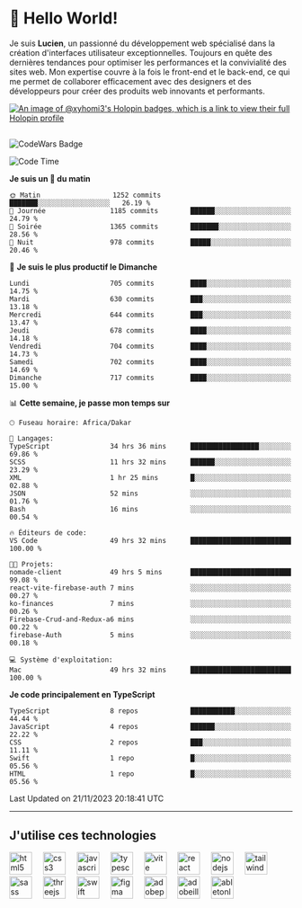 # 👋 Hello World!

Je suis **Lucien**, un passionné du développement web spécialisé dans la création d'interfaces utilisateur exceptionnelles. Toujours en quête des dernières tendances pour optimiser les performances et la convivialité des sites web. Mon expertise couvre à la fois le front-end et le back-end, ce qui me permet de collaborer efficacement avec des designers et des développeurs pour créer des produits web innovants et performants.

[![An image of @xyhomi3's Holopin badges, which is a link to view their full Holopin profile](https://holopin.me/xyhomi3)](https://holopin.io/@xyhomi3)

##

![CodeWars Badge](https://www.codewars.com/users/xyhomi3/badges/small)

<!--START_SECTION:waka-->
![Code Time](http://img.shields.io/badge/Code%20Time-252%20hrs%2053%20mins-blue)

**Je suis un 🐤 du matin** 

```text
🌞 Matin                  1252 commits        ███████░░░░░░░░░░░░░░░░░░   26.19 % 
🌆 Journée                1185 commits        ██████░░░░░░░░░░░░░░░░░░░   24.79 % 
🌃 Soirée                 1365 commits        ███████░░░░░░░░░░░░░░░░░░   28.56 % 
🌙 Nuit                   978 commits         █████░░░░░░░░░░░░░░░░░░░░   20.46 % 
```
📅 **Je suis le plus productif le Dimanche** 

```text
Lundi                    705 commits         ████░░░░░░░░░░░░░░░░░░░░░   14.75 % 
Mardi                    630 commits         ███░░░░░░░░░░░░░░░░░░░░░░   13.18 % 
Mercredi                 644 commits         ███░░░░░░░░░░░░░░░░░░░░░░   13.47 % 
Jeudi                    678 commits         ████░░░░░░░░░░░░░░░░░░░░░   14.18 % 
Vendredi                 704 commits         ████░░░░░░░░░░░░░░░░░░░░░   14.73 % 
Samedi                   702 commits         ████░░░░░░░░░░░░░░░░░░░░░   14.69 % 
Dimanche                 717 commits         ████░░░░░░░░░░░░░░░░░░░░░   15.00 % 
```


📊 **Cette semaine, je passe mon temps sur** 

```text
🕑︎ Fuseau horaire: Africa/Dakar

💬 Langages: 
TypeScript               34 hrs 36 mins      █████████████████░░░░░░░░   69.86 % 
SCSS                     11 hrs 32 mins      ██████░░░░░░░░░░░░░░░░░░░   23.29 % 
XML                      1 hr 25 mins        █░░░░░░░░░░░░░░░░░░░░░░░░   02.88 % 
JSON                     52 mins             ░░░░░░░░░░░░░░░░░░░░░░░░░   01.76 % 
Bash                     16 mins             ░░░░░░░░░░░░░░░░░░░░░░░░░   00.54 % 

🔥 Éditeurs de code: 
VS Code                  49 hrs 32 mins      █████████████████████████   100.00 % 

🐱‍💻 Projets: 
nomade-client            49 hrs 5 mins       █████████████████████████   99.08 % 
react-vite-firebase-auth 7 mins              ░░░░░░░░░░░░░░░░░░░░░░░░░   00.27 % 
ko-finances              7 mins              ░░░░░░░░░░░░░░░░░░░░░░░░░   00.26 % 
Firebase-Crud-and-Redux-a6 mins              ░░░░░░░░░░░░░░░░░░░░░░░░░   00.22 % 
firebase-Auth            5 mins              ░░░░░░░░░░░░░░░░░░░░░░░░░   00.18 % 

💻 Système d'exploitation: 
Mac                      49 hrs 32 mins      █████████████████████████   100.00 % 
```

**Je code principalement en TypeScript** 

```text
TypeScript               8 repos             ███████████░░░░░░░░░░░░░░   44.44 % 
JavaScript               4 repos             ██████░░░░░░░░░░░░░░░░░░░   22.22 % 
CSS                      2 repos             ███░░░░░░░░░░░░░░░░░░░░░░   11.11 % 
Swift                    1 repo              █░░░░░░░░░░░░░░░░░░░░░░░░   05.56 % 
HTML                     1 repo              █░░░░░░░░░░░░░░░░░░░░░░░░   05.56 % 
```




 Last Updated on 21/11/2023 20:18:41 UTC
<!--END_SECTION:waka-->
---

## J'utilise ces technologies

<div align="left">
  <img src="https://skillicons.dev/icons?i=html" height="40" alt="html5 logo"  />
  <img width="12" />
  <img src="https://skillicons.dev/icons?i=css" height="40" alt="css3 logo"  />
  <img width="12" />
  <img src="https://skillicons.dev/icons?i=js" height="40" alt="javascript logo"  />
  <img width="12" />
  <img src="https://skillicons.dev/icons?i=ts" height="40" alt="typescript logo"  />
  <img width="12" />
  <img src="https://skillicons.dev/icons?i=vite" height="40" alt="vite logo"  />
  <img width="12" />
  <img src="https://skillicons.dev/icons?i=react" height="40" alt="react logo"  />
  <img width="12" />
  <img src="https://cdn.jsdelivr.net/gh/devicons/devicon/icons/nodejs/nodejs-original.svg" height="40" alt="nodejs logo"  />
  <img width="12" />
  <img src="https://skillicons.dev/icons?i=tailwind" height="40" alt="tailwindcss logo"  />
  <img width="12" />
  <img src="https://skillicons.dev/icons?i=sass" height="40" alt="sass logo"  />
  <img width="12" />
  <img src="https://skillicons.dev/icons?i=threejs" height="40" alt="threejs logo"  />
  <img width="12" />
  <img src="https://skillicons.dev/icons?i=swift" height="40" alt="swift logo"  />
  <img width="12" />
  <img src="https://skillicons.dev/icons?i=figma" height="40" alt="figma logo"  />
  <img width="12" />
  <img src="https://skillicons.dev/icons?i=ps" height="40" alt="adobephotoshop logo"  />
  <img width="12" />
  <img src="https://skillicons.dev/icons?i=ai" height="40" alt="adobeillustrator logo"  />
  <img width="12" />
  <img src="https://skillicons.dev/icons?i=ableton" height="40" alt="abletonlive logo"  />
</div>




